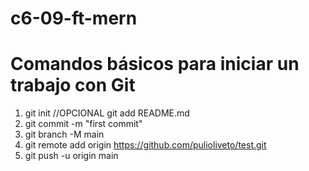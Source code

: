 # c6-09-ft-mern

# Comandos básicos para iniciar un trabajo con Git
1) git init
//OPCIONAL git add README.md
2) git commit -m "first commit"
3) git branch -M main
4) git remote add origin https://github.com/pulioliveto/test.git
5) git push -u origin main
